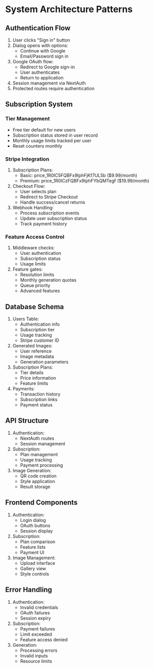 # System Architecture Patterns

## Authentication Flow
1. User clicks "Sign in" button
2. Dialog opens with options:
   - Continue with Google
   - Email/Password sign in
3. Google OAuth flow:
   - Redirect to Google sign-in
   - User authenticates
   - Return to application
4. Session management via NextAuth
5. Protected routes require authentication

## Subscription System

### Tier Management
- Free tier default for new users
- Subscription status stored in user record
- Monthly usage limits tracked per user
- Reset counters monthly

### Stripe Integration
1. Subscription Plans:
   - Basic: price_1R0IC5FQBFx9IphFjKf7UL5b ($9.99/month)
   - Premium: price_1R0ICzFQBFx9IphFYbQMTegf ($19.99/month)
2. Checkout Flow:
   - User selects plan
   - Redirect to Stripe Checkout
   - Handle success/cancel returns
3. Webhook Handling:
   - Process subscription events
   - Update user subscription status
   - Track payment history

### Feature Access Control
1. Middleware checks:
   - User authentication
   - Subscription status
   - Usage limits
2. Feature gates:
   - Resolution limits
   - Monthly generation quotas
   - Queue priority
   - Advanced features

## Database Schema
1. Users Table:
   - Authentication info
   - Subscription tier
   - Usage tracking
   - Stripe customer ID
2. Generated Images:
   - User reference
   - Image metadata
   - Generation parameters
3. Subscription Plans:
   - Tier details
   - Price information
   - Feature limits
4. Payments:
   - Transaction history
   - Subscription links
   - Payment status

## API Structure
1. Authentication:
   - NextAuth routes
   - Session management
2. Subscription:
   - Plan management
   - Usage tracking
   - Payment processing
3. Image Generation:
   - QR code creation
   - Style application
   - Result storage

## Frontend Components
1. Authentication:
   - Login dialog
   - OAuth buttons
   - Session display
2. Subscription:
   - Plan comparison
   - Feature lists
   - Payment UI
3. Image Management:
   - Upload interface
   - Gallery view
   - Style controls

## Error Handling
1. Authentication:
   - Invalid credentials
   - OAuth failures
   - Session expiry
2. Subscription:
   - Payment failures
   - Limit exceeded
   - Feature access denied
3. Generation:
   - Processing errors
   - Invalid inputs
   - Resource limits
